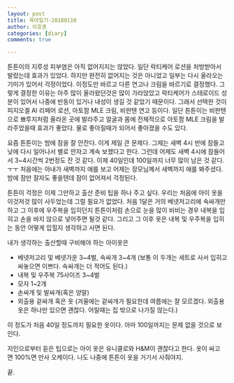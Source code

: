 ```yaml
---
layout: post
title: 육아일기-20180110
author: 이호종
categories: [diary]
comments: true

---
```


튼튼이의 지루성 피부염은 아직 없어지지는 않았다. 일단 락티케어 로션을 처방받아서 발랐는데 효과가 있었다. 하지만 완전히 없어지는 것은 아니었고 일부는 다시 올라오는 기미가 있어서 걱정이었다. 이정도만 바르고 다른 연고나 크림을 바르기로 결정했다. 그렇게 결정한 이유는 아주 많이 올라왔던것은 많이 가라앉았고 락티케어가 스테로이드 성분이 있어서 나중에 반동이 있거나 내성이 생길 것 같았기 때문이다. 그래서 선택한 것이 피지오겔 AI 리페어 로션, 아토팜 MLE 크림, 비판텐 연고 등이다. 일단 튼튼이는 비판텐으로 뾰루지처럼 올라온 곳에 발라주고 얼굴과 몸에 전체적으로 아토팜 MLE 크림을 발라주었을때 효과가 좋았다. 물로 좋아질때가 되어서 좋아졌을 수도 있다.

요즘 튼튼이는 밤에 잠을 잘 안잔다. 이게 제일 큰 문제다. 그제는 새벽 4시 반에 잠들고 낮에 다시 일어나서 별로 안자고 계속 보챘다고 한다. 그런데 어제도 새벽 4시에 잠들어서 3~4시간씩 2번정도 잔 것 같다. 이제 40일인데 100일까지 너무 많이 남은 것 같다. ㅜㅜ 처음에는 아내가 새벽까지 애를 보고 어제는 장모님께서 새벽까지 애를 봐주셨다. 밤에 잠만 잘자도 좋을텐데 잠이 없어져서 걱정된다.

튼튼이 걱정은 이제 그만하고 출산 준비 팁을 하나 주고 싶다. 우리는 처음에 아이 옷을 이것저것 많이 사두었는데 그럴 필요가 없었다. 처음 1달은 거의 베넷저고리에 속싸개만 하고 그 이후에 우주복을 입히던지 튼튼이처럼 손으로 눈을 많이 비비는 경우 내복을 입히고 손을 바지 않으로 넣어주면 될것 같다. 그리고 그 이후 옷은 내복 및 우주복을 입히는 동안 어떻게 입힐지 생각하고 사면 된다.

내가 생각하는 출산할때 구비해야 하는 아이옷은
- 베넷저고리 및 베넷가운 3~4벌, 속싸개 3~4개 (보통 이 두개는 세트로 사서 입히고 싸놓으면 이쁘다. 속싸개는 더 적어도 된다.)
- 내복 및 우주복 75사이즈 3~4벌
- 모자 1~2개
- 손싸개 및 발싸개(혹은 양말)
- 외출용 겉싸개 혹은 옷 (겨울에는 겉싸개가 필요한데 여름에는 잘 모르겠다. 외출용 옷은 하나만 있으면 괜찮다. 어릴때는 집 밖으로 나가질 않는다.)

이 정도가 처음 40일 정도까지 필요한 옷이다. 아마 100일까지는 문제 없을 것으로 보인다.

지인으로부터 듣은 팁으로는 아이 옷은 유니클로와 H&M이 괜찮다고 한다. 옷이 싸고 면 100%면 만사 오케이다. 나도 나중에 튼튼이 옷을 거기서 사줘야지.

끝.
